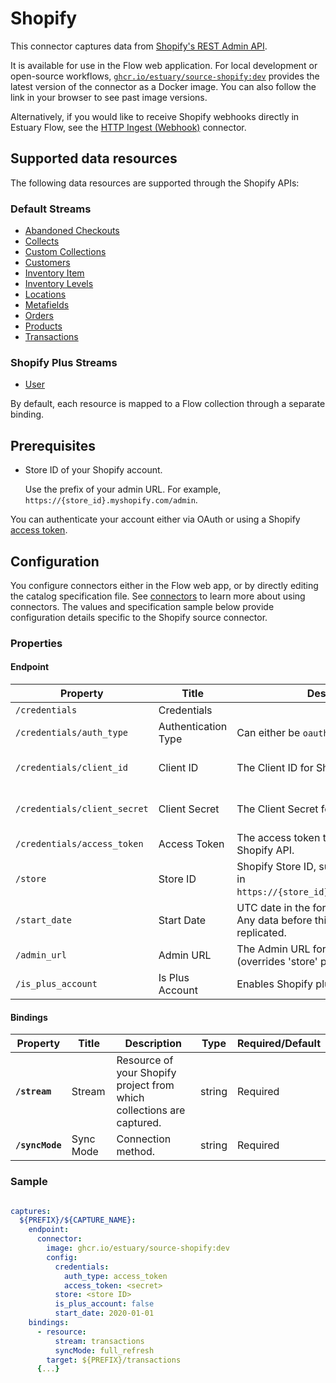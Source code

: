 
# Shopify

This connector captures data from [Shopify's REST Admin API](https://shopify.dev/docs/api/admin-rest).

It is available for use in the Flow web application. For local development or open-source workflows, [`ghcr.io/estuary/source-shopify:dev`](https://ghcr.io/estuary/source-shopify:dev) provides the latest version of the connector as a Docker image. You can also follow the link in your browser to see past image versions.

Alternatively, if you would like to receive Shopify webhooks directly in Estuary Flow, see the [HTTP Ingest (Webhook)](https://docs.estuary.dev/reference/Connectors/capture-connectors/http-ingest/) connector.

## Supported data resources

The following data resources are supported through the Shopify APIs:

### Default Streams

* [Abandoned Checkouts](https://shopify.dev/api/admin-rest/2023-10/resources/abandoned-checkouts)
* [Collects](https://shopify.dev/api/admin-rest/2023-10/resources/collect)
* [Custom Collections](https://shopify.dev/api/admin-rest/2023-10/resources/customcollection)
* [Customers](https://shopify.dev/api/admin-rest/2023-10/resources/customer)
* [Inventory Item](https://shopify.dev/api/admin-rest/2023-10/resources/inventoryitem)
* [Inventory Levels](https://shopify.dev/api/admin-rest/2023-10/resources/inventorylevel)
* [Locations](https://shopify.dev/api/admin-rest/2023-10/resources/location)
* [Metafields](https://shopify.dev/api/admin-rest/2023-10/resources/metafield)
* [Orders](https://shopify.dev/api/admin-rest/2023-10/resources/order)
* [Products](https://shopify.dev/api/admin-rest/2023-10/resources/product)
* [Transactions](https://shopify.dev/api/admin-rest/2023-10/resources/transaction)

### Shopify Plus Streams

* [User](https://shopify.dev/api/admin-rest/2023-10/resources/user#resource-object)

By default, each resource is mapped to a Flow collection through a separate binding.

## Prerequisites

* Store ID of your Shopify account.

   Use the prefix of your admin URL. For example, `https://{store_id}.myshopify.com/admin`.

You can authenticate your account either via OAuth or using a Shopify [access token](https://shopify.dev/docs/api/usage/authentication).

## Configuration

You configure connectors either in the Flow web app, or by directly editing the catalog specification file.
See [connectors](../../../concepts/connectors.md#using-connectors) to learn more about using connectors. The values and specification sample below provide configuration details specific to the Shopify source connector.

### Properties

#### Endpoint

| Property | Title | Description | Type | Required/Default |
|---|---|---|---|---|
| `/credentials` | Credentials |  | object | Required |
| `/credentials/auth_type` | Authentication Type | Can either be `oauth` or `access_token`. | string | Required |
| `/credentials/client_id` | Client ID | The Client ID for Shopify OAuth. | string | Required when using the `oauth` Auth Type |
| `/credentials/client_secret` | Client Secret | The Client Secret for Shopify OAuth. | string | Required when using the `oauth` Auth Type |
| `/credentials/access_token` | Access Token | The access token to authenticate with the Shopify API. | string | Required |
| `/store` | Store ID | Shopify Store ID, such as from the prefix in `https://{store_id}.myshopify.com/admin`. | string | Required |
| `/start_date` | Start Date | UTC date in the format 2020-01-01. Any data before this date will not be replicated. | string | Required, `2020-01-01` |
| `/admin_url` | Admin URL | The Admin URL for the Shopify store (overrides 'store' property). | string |  |
| `/is_plus_account` | Is Plus Account | Enables Shopify plus account endpoints. | boolean |  |

#### Bindings

| Property | Title | Description | Type | Required/Default |
|---|---|---|---|---|
| **`/stream`** | Stream | Resource of your Shopify project from which collections are captured. | string | Required |
| **`/syncMode`** | Sync Mode | Connection method. | string | Required |

### Sample

```yaml

captures:
  ${PREFIX}/${CAPTURE_NAME}:
    endpoint:
      connector:
        image: ghcr.io/estuary/source-shopify:dev
        config:
          credentials:
            auth_type: access_token
            access_token: <secret>
          store: <store ID>
          is_plus_account: false
          start_date: 2020-01-01
    bindings:
      - resource:
          stream: transactions
          syncMode: full_refresh
        target: ${PREFIX}/transactions
      {...}
```
